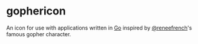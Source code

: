 # gophericon
An icon for use with applications written in [Go](https://golang.org) inspired by [@reneefrench](http://twitter.com/reneefrench)'s famous gopher character.

